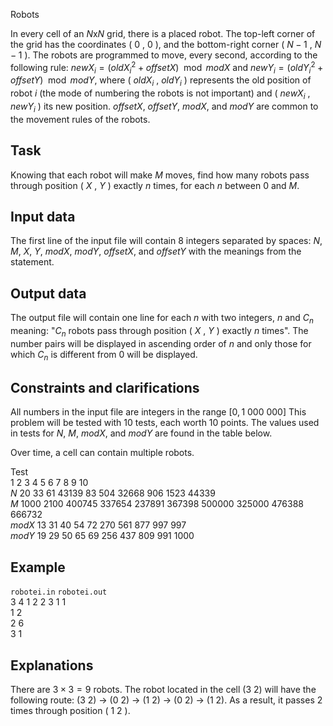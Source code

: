 Robots

In every cell of an $N$x$N$ grid, there is a placed robot. The top-left corner of the grid has the coordinates ( $0$ , $0$ ), and the bottom-right corner ( $N-1$ , $N-1$ ). The robots are programmed to move, every second, according to the following rule: $newX_i = (oldX_i^2 + offsetX) \mod modX$ and $newY_i = (oldY_i^2 + offsetY) \mod modY$, where ( $oldX_i$ , $oldY_i$ ) represents the old position of robot $i$ (the mode of numbering the robots is not important) and ( $newX_i$ , $newY_i$ ) its new position. $offsetX$, $offsetY$, $modX$, and $modY$ are common to the movement rules of the robots.

## Task

Knowing that each robot will make $M$ moves, find how many robots pass through position ( $X$ , $Y$ ) exactly $n$ times, for each $n$ between $0$ and $M$.

## Input data

The first line of the input file will contain $8$ integers separated by spaces: $N$, $M$, $X$, $Y$, $modX$, $modY$, $offsetX$, and $offsetY$ with the meanings from the statement.

## Output data

The output file will contain one line for each $n$ with two integers, $n$ and $C_n$ meaning: "$C_n$ robots pass through position ( $X$ , $Y$ ) exactly $n$ times". The number pairs will be displayed in ascending order of $n$ and only those for which $C_n$ is different from $0$ will be displayed.

## Constraints and clarifications

All numbers in the input file are integers in the range $[0, 1\ 000\ 000]$
This problem will be tested with $10$ tests, each worth $10$ points.
The values used in tests for $N$, $M$, $modX$, and $modY$ are found in the table below.

Over time, a cell can contain multiple robots.

Test \
$1$ $2$ $3$ $4$ $5$ $6$ $7$ $8$ $9$ $10$ \
$N$ $20$ $33$ $61$ $43139$ $83$ $504$ $32668$ $906$ $1523$ $44339$ \
$M$ $1000$ $2100$ $400745$ $337654$ $237891$ $367398$ $500000$ $325000$ $476388$ $666732$ \
$modX$ $13$ $31$ $40$ $54$ $72$ $270$ $561$ $877$ $997$ $997$ \
$modY$ $19$ $29$ $50$ $65$ $69$ $256$ $437$ $809$ $991$ $1000$ 

## Example

`robotei.in` `robotei.out` \
$3$ $4$ $1$ $2$ $2$ $3$ $1$ $1$ \
$1$ $2$ \
$2$ $6$ \
$3$ $1$ 

## Explanations

There are $3 \times 3 = 9$ robots. The robot located in the cell ($3$ $2$) will have the following route: ($3$ $2$) → ($0$ $2$) → ($1$ $2$) → ($0$ $2$) → ($1$ $2$). 
As a result, it passes $2$ times through position ( $1$ $2$ ).